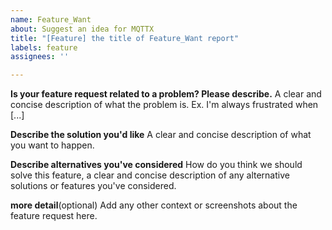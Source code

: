 ```yaml
---
name: Feature_Want
about: Suggest an idea for MQTTX
title: "[Feature] the title of Feature_Want report"
labels: feature
assignees: ''

---
```


**Is your feature request related to a problem? Please describe.**
A clear and concise description of what the problem is. Ex. I'm always frustrated when [...]

**Describe the solution you'd like**
A clear and concise description of what you want to happen.

**Describe alternatives you've considered**
How do you think we should solve this feature, a clear and concise description of any alternative solutions or features you've considered.

**more detail**(optional)
Add any other context or screenshots about the feature request here.